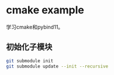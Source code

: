 # cmake example

学习cmake和pybind11。

## 初始化子模块

```bash
git submodule init
git submodule update --init --recursive
```

